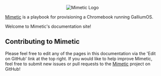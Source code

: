 <p align="center"><img src="assets/polymimetic-logo.png" alt="Mimetic Logo" /></p>

[Mimetic](https://github.com/polymimetic/playbook) is a playbook for provisioning a Chromebook running GalliumOS.

Welcome to Mimetic's documentation site!

## Contributing to Mimetic

Please feel free to edit any of the pages in this documentation via the 'Edit on GitHub' link at the top right. If you would like to help improve Mimetic, feel free to submit new issues or pull requests to the [Mimetic](https://github.com/polymimetic/playbook) project on GitHub!
